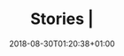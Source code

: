 ---
title: "Stories | "
date: 2018-08-30T01:20:38+01:00
header:
  classes: "decor decor-bottom decor-rc-candy"
  background: false
footer:
  classes: "footer-withcityscape"
heading: "56 people helped so far in Wigan & Leigh"
button:
  url: "#URL"
  text: "Donate and make a real change"
intro: |
  **Lorem ipsum dolor sit amet, consectetur adipisicing elit. Doloremque laborum voluptatibus, eius in a quas aspernatur harum autem, amet, nostrum libero facilis. Neque impedit quidem fugit adipisci, eius perspiciatis. Maiores?**
---